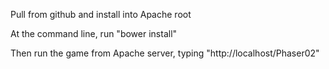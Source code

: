 Pull from github and install into Apache root

At the command line, run "bower install"

Then run the game from Apache server, typing "http://localhost/Phaser02"
